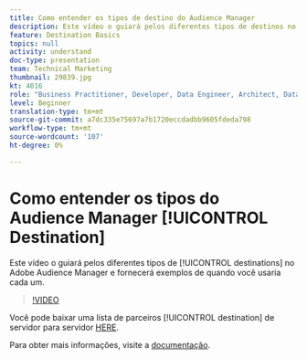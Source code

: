 ```yaml
---
title: Como entender os tipos de destino do Audience Manager
description: Este vídeo o guiará pelos diferentes tipos de destinos no Adobe Audience Manager e fornecerá exemplos de quando você usaria cada um.
feature: Destination Basics
topics: null
activity: understand
doc-type: presentation
team: Technical Marketing
thumbnail: 29839.jpg
kt: 4016
role: "Business Practitioner, Developer, Data Engineer, Architect, Data Architect, Administrator, Leader"
level: Beginner
translation-type: tm+mt
source-git-commit: a7dc335e75697a7b1720eccdadbb9605fdeda798
workflow-type: tm+mt
source-wordcount: '107'
ht-degree: 0%

---
```



# Como entender os tipos do Audience Manager [!UICONTROL Destination]

Este vídeo o guiará pelos diferentes tipos de [!UICONTROL destinations] no Adobe Audience Manager e fornecerá exemplos de quando você usaria cada um.

>[!VIDEO](https://video.tv.adobe.com/v/29839/?quality=12)

Você pode baixar uma lista de parceiros [!UICONTROL destination] de servidor para servidor [HERE](https://docs.adobe.com/help/en/audience-manager/user-guide/overview/gdpr/assets/AAM-Partners-October2019.xlsx).

Para obter mais informações, visite a [documentação](https://docs.adobe.com/content/help/en/audience-manager/user-guide/features/destinations/destinations.html).
